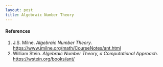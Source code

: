 ```yaml
---
layout: post
title: Algebraic Number Theory
---
```


#### References

1. J.S. Milne. *Algebraic Number Theory*. <https://www.jmilne.org/math/CourseNotes/ant.html>
1. William Stein. *Algebraic Number Theory, a Computational Approach*. <https://wstein.org/books/ant/>
